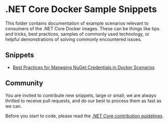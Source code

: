 # .NET Core Docker Sample Snippets

This folder contains documentation of example scenarios relevant to consumers of the .NET Core Docker images. These can be things like tips and tricks, best practices, samples of commonly used technology, or helpful demonstrations of solving commonly encountered issues.

## Snippets

* [Best Practices for Managing NuGet Credentials in Docker Scenarios](nuget-credentials.md)

## Community

You are invited to contribute new snippets, large or small; we are always thrilled to receive pull requests, and do our best to process them as fast as we can.

Before you start to code, please read the [.NET Core contribution guidelines](https://github.com/dotnet/coreclr/blob/master/CONTRIBUTING.md).
